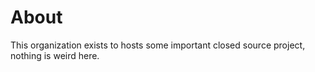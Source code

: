 
# About
This organization exists to hosts some important closed source project, nothing is weird here.
